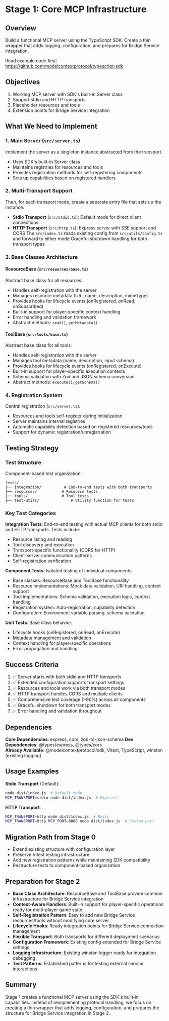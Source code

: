 # Stage 1: Core MCP Infrastructure

## Overview
Build a functional MCP server using the TypeScript SDK. Create a thin wrapper that adds logging, configuration, and prepares for Bridge Service integration.

Read example code first: https://github.com/modelcontextprotocol/typescript-sdk

## Objectives
1. Working MCP server with SDK's built-in Server class
2. Support stdio and HTTP transports 
3. Placeholder resources and tools
4. Extension points for Bridge Service integration

## What We Need to Implement
### 1. Main Server (`src/server.ts`)
Implement the server as a singleton instance abstracted from the transport. 
- Uses SDK's built-in Server class
- Maintains registries for resources and tools
- Provides registration methods for self-registering components
- Sets up capabilities based on registered handlers

### 2. Multi-Transport Support
Then, for each transport mode, create a separate entry file that sets up the instance:
- **Stdio Transport** (`src/stdio.ts`): Default mode for direct client connections
- **HTTP Transport** (`src/http.ts`): Express server with SSE support and CORS
The `src/index.ts` reads existing config from `src/utils/config.ts` and forward to either mode
Graceful shutdown handling for both transport types

### 3. Base Classes Architecture
#### ResourceBase (`src/resources/base.ts`)
Abstract base class for all resources:
- Handles self-registration with the server
- Manages resource metadata (URI, name, description, mimeType)
- Provides hooks for lifecycle events (onRegistered, onRead, onSubscribed)
- Built-in support for player-specific context handling
- Error handling and validation framework
- Abstract methods: `read()`, `getMetadata()`

#### ToolBase (`src/tools/base.ts`)
Abstract base class for all tools:
- Handles self-registration with the server
- Manages tool metadata (name, description, input schema)
- Provides hooks for lifecycle events (onRegistered, onExecute)
- Built-in support for player-specific execution contexts
- Schema validation with Zod and JSON schema conversion
- Abstract methods: `execute()`, `getSchema()`

### 4. Registration System
Central registration (`src/server.ts`).
- Resources and tools self-register during initialization
- Server maintains internal registries
- Automatic capability detection based on registered resources/tools
- Support for dynamic registration/unregistration

## Testing Strategy

### Test Structure
Component-based test organization:

```
tests/
├── integration/          # End-to-end tests with both transports
├── resources/           # Resource tests
├── tools/               # Tool tests
├── test-utils/              # Utility function for tests
```

### Key Test Categories

**Integration Tests**: End-to-end testing with actual MCP clients for both stdio and HTTP transports. Tests include:
- Resource listing and reading
- Tool discovery and execution
- Transport-specific functionality (CORS for HTTP)
- Client-server communication patterns
- Self-registration verification

**Component Tests**: Isolated testing of individual components:
- Base classes: ResourceBase and ToolBase functionality
- Resource implementations: Mock data validation, URI handling, context support
- Tool implementations: Schema validation, execution logic, context handling
- Registration system: Auto-registration, capability detection
- Configuration: Environment variable parsing, schema validation

**Unit Tests**: Base class behavior:
- Lifecycle hooks (onRegistered, onRead, onExecute)
- Metadata management and validation
- Context handling for player-specific operations
- Error propagation and handling

## Success Criteria
1. ✅ Server starts with both stdio and HTTP transports
2. ✅ Extended configuration supports transport settings
3. ✅ Resources and tools work via both transport modes
4. ✅ HTTP transport handles CORS and multiple clients
5. ✅ Comprehensive test coverage (>90%) across all components
6. ✅ Graceful shutdown for both transport modes
7. ✅ Error handling and validation throughout

## Dependencies

**Core Dependencies**: express, cors, zod-to-json-schema
**Dev Dependencies**: @types/express, @types/cors  
**Already Available**: @modelcontextprotocol/sdk, Vitest, TypeScript, winston (existing logging)

## Usage Examples

**Stdio Transport** (Default):
```bash
node dist/index.js  # Default mode
MCP_TRANSPORT=stdio node dist/index.js  # Explicit
```

**HTTP Transport**:
```bash
MCP_TRANSPORT=http node dist/index.js  # Basic
MCP_TRANSPORT=http MCP_PORT=8080 node dist/index.js  # Custom port
```

## Migration Path from Stage 0
- Extend existing structure with configuration layer
- Preserve Vitest testing infrastructure  
- Add new registration patterns while maintaining SDK compatibility
- Restructure tests to component-based organization

## Preparation for Stage 2
- **Base Class Architecture**: ResourceBase and ToolBase provide common infrastructure for Bridge Service integration
- **Context-Aware Handlers**: Built-in support for player-specific operations ready for multi-player game state
- **Self-Registration Pattern**: Easy to add new Bridge Service resources/tools without modifying core server
- **Lifecycle Hooks**: Ready integration points for Bridge Service connection management
- **Flexible Transport**: Both transports for different deployment scenarios
- **Configuration Framework**: Existing config extended for Bridge Service settings
- **Logging Infrastructure**: Existing winston logger ready for integration debugging
- **Test Patterns**: Established patterns for testing external service interactions

## Summary
Stage 1 creates a functional MCP server using the SDK's built-in capabilities. Instead of reimplementing protocol handling, we focus on creating a thin wrapper that adds logging, configuration, and prepares the structure for Bridge Service integration in Stage 2.